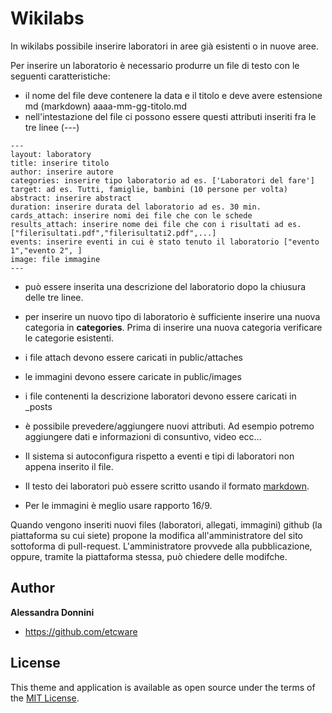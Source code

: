 # Wikilabs

In wikilabs possibile inserire laboratori in aree già esistenti o in nuove aree.

Per inserire un laboratorio è necessario produrre un file di testo con le seguenti caratteristiche:

* il nome del file deve contenere la data e il titolo e deve avere estensione md (markdown) aaaa-mm-gg-titolo.md
* nell'intestazione del file ci possono essere questi attributi inseriti fra le tre linee (---)

```
---
layout: laboratory
title: inserire titolo
author: inserire autore 
categories: inserire tipo laboratorio ad es. ['Laboratori del fare']
target: ad es. Tutti, famiglie, bambini (10 persone per volta)
abstract: inserire abstract
duration: inserire durata del laboratorio ad es. 30 min.
cards_attach: inserire nomi dei file che con le schede
results_attach: inserire nome dei file che con i risultati ad es. ["filerisultati.pdf","filerisultati2.pdf",...]
events: inserire eventi in cui è stato tenuto il laboratorio ["evento 1","evento 2", ]
image: file immagine
---
```
* può essere inserita una descrizione del laboratorio dopo la chiusura delle tre linee.

* per inserire un nuovo tipo di laboratorio è sufficiente inserire una nuova categoria in **categories**. Prima di inserire una nuova categoria verificare le categorie esistenti.

* i file attach devono essere caricati in public/attaches

* le immagini devono essere caricate in public/images

* i file contenenti la descrizione laboratori devono essere caricati in _posts

* è possibile prevedere/aggiungere nuovi attributi. Ad esempio potremo aggiungere dati e informazioni di consuntivo, video ecc...

* Il sistema si autoconfigura rispetto a eventi e tipi di laboratori non appena inserito il file.

* Il testo dei laboratori può essere scritto usando il formato [markdown](https://docs.github.com/en/get-started/writing-on-github/getting-started-with-writing-and-formatting-on-github/basic-writing-and-formatting-syntax).

* Per le immagini è meglio usare rapporto 16/9.

Quando vengono inseriti nuovi files (laboratori, allegati, immagini) github (la piattaforma su cui siete) propone la modifica all'amministratore del sito sottoforma di pull-request. L'amministratore provvede alla pubblicazione, oppure, tramite la piattaforma stessa, può chiedere delle modifche.

## Author

**Alessandra Donnini**
- <https://github.com/etcware>

## License

This theme and application is available as open source under the terms of the [MIT
License](https://github.com/Dopolavoro-Matematico/dopolavoro-matematico.github.io/blob/main/LICENSE.md).


